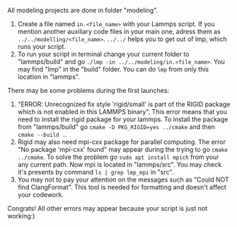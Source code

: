All modeling projects are done in folder "modeling".

1) Create a file named `in.<file_name>` with your Lammps script. If you mention another auxiliary code files in your main one, adress them as `../../modelling/<file_name>`. `../../` helps you to get out of lmp, which runs your script.
2) To run your script in terminal change your current folder to "lammps/build" and go `./lmp -in ../../modeling/in.<file_name>`. You may find "lmp" in the "build" folder. You can do `lmp` from only this location in "lammps".

There may be some problems during the first launches:
1) "ERROR: Unrecognized fix style 'rigid/small' is part of the RIGID package which is not enabled in this LAMMPS binary".
This error means that you need to install the rigid package for your lammps. To install the package from "lammps/build" go `cmake -D PKG_RIGID=yes ../cmake` and then `cmake --build .`.
2) Rigid may also need mpi-cxx package for parallel computing. The error "No package 'mpi-cxx' found" may appear during the trying to go `cmake ../cmake`. To solve the problem go `sudo apt install mpich` from your any current path. Now mpi is located in "lammps/src". You may check it's presents by command `ls | grep lmp_mpi` in "src".
3) You may not to pay your attention on the messages such as "Could NOT find ClangFormat". This tool is needed for formatting and doesn't affect your codework.

Congrats! All other errors may appear because your script is just not working:)
